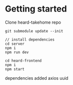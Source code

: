 # Getting started
Clone heard-takehome repo
```
git submodule update --init

// install dependencies
cd server
npm i
npm run dev

cd heard-frontend
npm i
npm start
```


dependencies added
axios
uuid